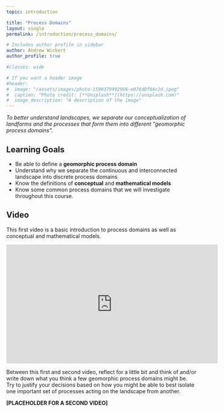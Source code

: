 ```yaml
---
topic: introduction

title: "Process Domains"
layout: single
permalink: /introduction/process_domains/

# Includes author profile in sidebar
author: Andrew Wickert
author_profile: true

#classes: wide

# If you want a header image
#header:
#  image: "/assets/images/photo-1590379492966-e076d8f84c2d.jpeg"
#  caption: "Photo credit: [**Unsplash**](https://unsplash.com)"
#  image_description: "A description of the image"
---
```


*To better understand landscapes, we separate our conceptualization of landforms and the processes that form them into different "geomorphic process domains".*

## Learning Goals

* Be able to define a **geomorphic process domain**
* Understand why we separate the continuous and interconnected landscape into discrete process domains
* Know the definitions of **conceptual** and **mathematical models**
* Know some common process domains that we will investigate throughout this course.

## Video

This first video is a basic introduction to process domains as well as conceptual and mathematical models.

<iframe width="560" height="315" src="https://www.youtube.com/embed/cg1UEKnZYBA" frameborder="0" allow="accelerometer; autoplay; encrypted-media; gyroscope; picture-in-picture" allowfullscreen></iframe>

Between this first and second video, reflect for a little bit and think of and/or write down what you think a few geomorphic process domains might be. Try to justify your decisions based on how you might be able to best isolate one important set of processes acting on the landscape from another.

**[PLACEHOLDER FOR A SECOND VIDEO]**
